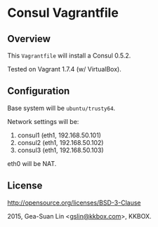 Consul Vagrantfile
==================

Overview
--------

This <code>Vagrantfile</code> will install a Consul 0.5.2.

Tested on Vagrant 1.7.4 (w/ VirtualBox).

Configuration
-------------

Base system will be <code>ubuntu/trusty64</code>.

Network settings will be:

1. consul1 (eth1, 192.168.50.101)
2. consul2 (eth1, 192.168.50.102)
3. consul3 (eth1, 192.168.50.103)

eth0 will be NAT.

License
-------

http://opensource.org/licenses/BSD-3-Clause

2015, Gea-Suan Lin &lt;gslin@kkbox.com>, KKBOX.
